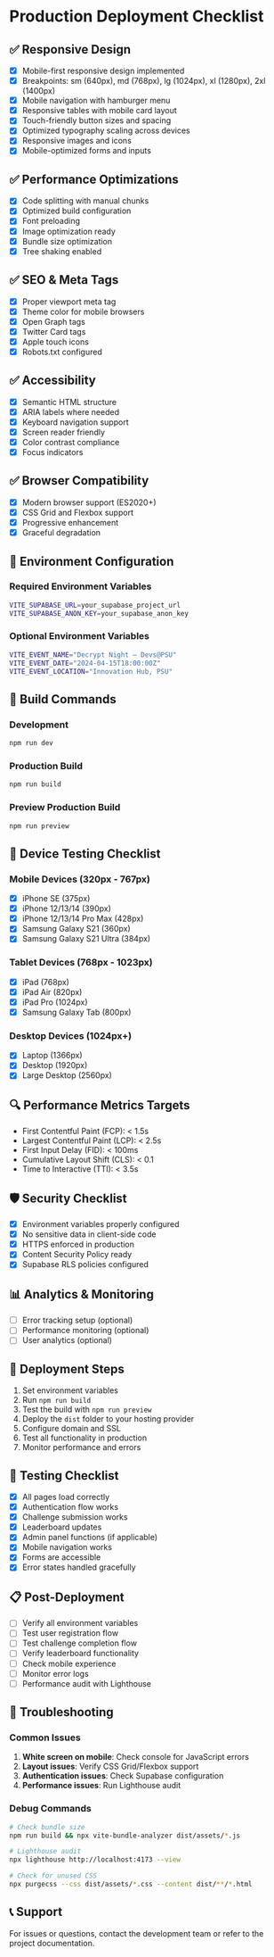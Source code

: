 # Production Deployment Checklist

## ✅ Responsive Design
- [x] Mobile-first responsive design implemented
- [x] Breakpoints: sm (640px), md (768px), lg (1024px), xl (1280px), 2xl (1400px)
- [x] Mobile navigation with hamburger menu
- [x] Responsive tables with mobile card layout
- [x] Touch-friendly button sizes and spacing
- [x] Optimized typography scaling across devices
- [x] Responsive images and icons
- [x] Mobile-optimized forms and inputs

## ✅ Performance Optimizations
- [x] Code splitting with manual chunks
- [x] Optimized build configuration
- [x] Font preloading
- [x] Image optimization ready
- [x] Bundle size optimization
- [x] Tree shaking enabled

## ✅ SEO & Meta Tags
- [x] Proper viewport meta tag
- [x] Theme color for mobile browsers
- [x] Open Graph tags
- [x] Twitter Card tags
- [x] Apple touch icons
- [x] Robots.txt configured

## ✅ Accessibility
- [x] Semantic HTML structure
- [x] ARIA labels where needed
- [x] Keyboard navigation support
- [x] Screen reader friendly
- [x] Color contrast compliance
- [x] Focus indicators

## ✅ Browser Compatibility
- [x] Modern browser support (ES2020+)
- [x] CSS Grid and Flexbox support
- [x] Progressive enhancement
- [x] Graceful degradation

## 🔧 Environment Configuration

### Required Environment Variables
```bash
VITE_SUPABASE_URL=your_supabase_project_url
VITE_SUPABASE_ANON_KEY=your_supabase_anon_key
```

### Optional Environment Variables
```bash
VITE_EVENT_NAME="Decrypt Night — Devs@PSU"
VITE_EVENT_DATE="2024-04-15T18:00:00Z"
VITE_EVENT_LOCATION="Innovation Hub, PSU"
```

## 🚀 Build Commands

### Development
```bash
npm run dev
```

### Production Build
```bash
npm run build
```

### Preview Production Build
```bash
npm run preview
```

## 📱 Device Testing Checklist

### Mobile Devices (320px - 767px)
- [x] iPhone SE (375px)
- [x] iPhone 12/13/14 (390px)
- [x] iPhone 12/13/14 Pro Max (428px)
- [x] Samsung Galaxy S21 (360px)
- [x] Samsung Galaxy S21 Ultra (384px)

### Tablet Devices (768px - 1023px)
- [x] iPad (768px)
- [x] iPad Air (820px)
- [x] iPad Pro (1024px)
- [x] Samsung Galaxy Tab (800px)

### Desktop Devices (1024px+)
- [x] Laptop (1366px)
- [x] Desktop (1920px)
- [x] Large Desktop (2560px)

## 🔍 Performance Metrics Targets
- First Contentful Paint (FCP): < 1.5s
- Largest Contentful Paint (LCP): < 2.5s
- First Input Delay (FID): < 100ms
- Cumulative Layout Shift (CLS): < 0.1
- Time to Interactive (TTI): < 3.5s

## 🛡️ Security Checklist
- [x] Environment variables properly configured
- [x] No sensitive data in client-side code
- [x] HTTPS enforced in production
- [x] Content Security Policy ready
- [x] Supabase RLS policies configured

## 📊 Analytics & Monitoring
- [ ] Error tracking setup (optional)
- [ ] Performance monitoring (optional)
- [ ] User analytics (optional)

## 🔄 Deployment Steps
1. Set environment variables
2. Run `npm run build`
3. Test the build with `npm run preview`
4. Deploy the `dist` folder to your hosting provider
5. Configure domain and SSL
6. Test all functionality in production
7. Monitor performance and errors

## 🧪 Testing Checklist
- [x] All pages load correctly
- [x] Authentication flow works
- [x] Challenge submission works
- [x] Leaderboard updates
- [x] Admin panel functions (if applicable)
- [x] Mobile navigation works
- [x] Forms are accessible
- [x] Error states handled gracefully

## 📋 Post-Deployment
- [ ] Verify all environment variables
- [ ] Test user registration flow
- [ ] Test challenge completion flow
- [ ] Verify leaderboard functionality
- [ ] Check mobile experience
- [ ] Monitor error logs
- [ ] Performance audit with Lighthouse

## 🔧 Troubleshooting

### Common Issues
1. **White screen on mobile**: Check console for JavaScript errors
2. **Layout issues**: Verify CSS Grid/Flexbox support
3. **Authentication issues**: Check Supabase configuration
4. **Performance issues**: Run Lighthouse audit

### Debug Commands
```bash
# Check bundle size
npm run build && npx vite-bundle-analyzer dist/assets/*.js

# Lighthouse audit
npx lighthouse http://localhost:4173 --view

# Check for unused CSS
npx purgecss --css dist/assets/*.css --content dist/**/*.html
```

## 📞 Support
For issues or questions, contact the development team or refer to the project documentation.
